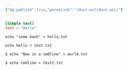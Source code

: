 ```yaml
---
{"dg-publish":true,"permalink":"/dust-wsl/dust-wsl/"}
---
```


```toml title:test.toml
[Simple test]
test = "Hello"
```

```shell-session
echo "some bash" > hello.txt
```

```shell
echo hello > test.txt
```

```shell-session
$ echo "Now in a cmdline" > world.txt
```

```shell
$ echo cmdline > test2.txt
```